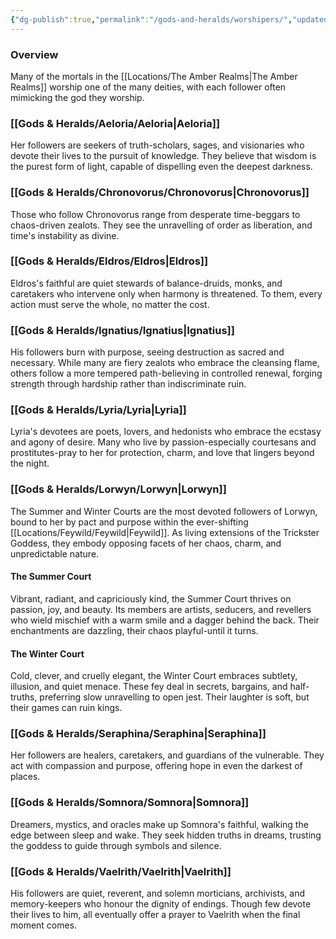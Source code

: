 ```yaml
---
{"dg-publish":true,"permalink":"/gods-and-heralds/worshipers/","updated":"2025-08-11T11:53:31.380+01:00"}
---
```


### Overview
Many of the mortals in the [[Locations/The Amber Realms\|The Amber Realms]] worship one of the many deities, with each follower often mimicking the god they worship. 

### [[Gods & Heralds/Aeloria/Aeloria\|Aeloria]]
Her followers are seekers of truth-scholars, sages, and visionaries who devote their lives to the pursuit of knowledge. They believe that wisdom is the purest form of light, capable of dispelling even the deepest darkness.

### [[Gods & Heralds/Chronovorus/Chronovorus\|Chronovorus]] 
Those who follow Chronovorus range from desperate time-beggars to chaos-driven zealots. They see the unravelling of order as liberation, and time's instability as divine. 

### [[Gods & Heralds/Eldros/Eldros\|Eldros]] 
Eldros's faithful are quiet stewards of balance-druids, monks, and caretakers who intervene only when harmony is threatened. To them, every action must serve the whole, no matter the cost. 

### [[Gods & Heralds/Ignatius/Ignatius\|Ignatius]] 
His followers burn with purpose, seeing destruction as sacred and necessary. While many are fiery zealots who embrace the cleansing flame, others follow a more tempered path-believing in controlled renewal, forging strength through hardship rather than indiscriminate ruin. 

### [[Gods & Heralds/Lyria/Lyria\|Lyria]] 
Lyria's devotees are poets, lovers, and hedonists who embrace the ecstasy and agony of desire. Many who live by passion-especially courtesans and prostitutes-pray to her for protection, charm, and love that lingers beyond the night. 

### [[Gods & Heralds/Lorwyn/Lorwyn\|Lorwyn]] 
The Summer and Winter Courts are the most devoted followers of Lorwyn, bound to her by pact and purpose within the ever-shifting [[Locations/Feywild/Feywild\|Feywild]]. As living extensions of the Trickster Goddess, they embody opposing facets of her chaos, charm, and unpredictable nature. 

#### The Summer Court
Vibrant, radiant, and capriciously kind, the Summer Court thrives on passion, joy, and beauty. Its members are artists, seducers, and revellers who wield mischief with a warm smile and a dagger behind the back. Their enchantments are dazzling, their chaos playful-until it turns. 

#### The Winter Court
Cold, clever, and cruelly elegant, the Winter Court embraces subtlety, illusion, and quiet menace. These fey deal in secrets, bargains, and half-truths, preferring slow unravelling to open jest. Their laughter is soft, but their games can ruin kings. 

### [[Gods & Heralds/Seraphina/Seraphina\|Seraphina]]  
Her followers are healers, caretakers, and guardians of the vulnerable. They act with compassion and purpose, offering hope in even the darkest of places. 

### [[Gods & Heralds/Somnora/Somnora\|Somnora]] 
Dreamers, mystics, and oracles make up Somnora's faithful, walking the edge between sleep and wake. They seek hidden truths in dreams, trusting the goddess to guide through symbols and silence. 

### [[Gods & Heralds/Vaelrith/Vaelrith\|Vaelrith]] 
His followers are quiet, reverent, and solemn morticians, archivists, and memory-keepers who honour the dignity of endings. Though few devote their lives to him, all eventually offer a prayer to Vaelrith when the final moment comes. 
